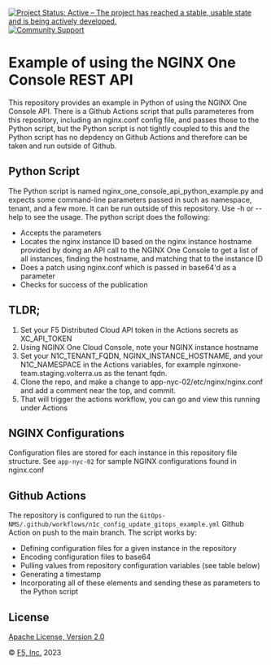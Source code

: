 [![Project Status: Active – The project has reached a stable, usable state and is being actively developed.](https://www.repostatus.org/badges/latest/active.svg)](https://www.repostatus.org/#active)
[![Community Support](https://badgen.net/badge/support/community/cyan?icon=awesome)](https://github.com/nginxinc/mtbChef/GitOps-NMS/blob/main/SUPPORT.md)
<!-- [![Commercial Support](https://badgen.net/badge/support/commercial/cyan?icon=awesome)](<Insert URL>) -->

# Example of using the NGINX One Console REST API 
This repository provides an example in Python of using the NGINX One Console API. There is a Github Actions script that pulls parameteres from this repository, including an nginx.conf config file, and passes those to the Python script, but the Python script is not tightly coupled to this and the Python script has no depdency on Github Actions and therefore can be taken and run outside of Github.

## Python Script

The Python script is named nginx_one_console_api_python_example.py and expects some command-line parameters passed in such as namespace, tenant, and a few more.
It can be run outside of this repository.
Use -h or --help to see the usage.
The python script does the following:

- Accepts the parameters
- Locates the nginx instance ID based on the nginx instance hostname provided by doing an API call to the NGINX One Console to get a list of all instances, finding the hostname, and matching that to the instance ID
- Does a patch using nginx.conf which is passed in base64'd as a parameter
- Checks for success of the publication


## TLDR;
1. Set your F5 Distributed Cloud API token in the Actions secrets as XC_API_TOKEN
2. Using NGINX One Cloud Console, note your NGINX instance hostname
3. Set your N1C_TENANT_FQDN, NGINX_INSTANCE_HOSTNAME, and your N1C_NAMESPACE in the Actions variables, for example nginxone-team.staging.volterra.us as the tenant fqdn.
6. Clone the repo, and make a change to app-nyc-02/etc/nginx/nginx.conf and add a comment near the top, and commit. 
7. That will trigger the actions workflow, you can go and view this running under Actions
  

## NGINX Configurations
Configuration files are stored for each instance in this repository file structure.  See ```app-nyc-02``` for sample NGINX configurations found in nginx.conf

## Github Actions
The repository is configured to run the ```GitOps-NMS/.github/workflows/n1c_config_update_gitops_example.yml``` Github Action on push to the main branch. The script works by:

- Defining configuration files for a given instance in the repository
- Encoding configuration files to base64
- Pulling values from repository configuration variables (see table below)
- Generating a timestamp
- Incorporating all of these elements and sending these as parameters to the Python script


## License

[Apache License, Version 2.0](https://github.com/mtbChef/GitOps-NMS/blob/main/LICENSE)

&copy; [F5, Inc.](https://www.f5.com/) 2023
